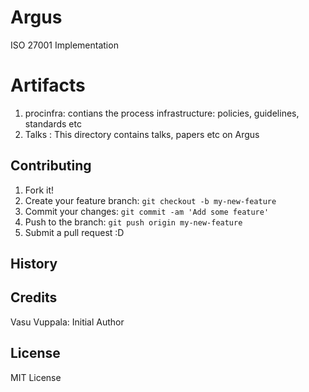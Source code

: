 # Argus
ISO 27001 Implementation

# Artifacts

1. procinfra: contians the process infrastructure: policies, guidelines, standards etc
2. Talks : This directory contains talks, papers etc on Argus


## Contributing

1. Fork it!
2. Create your feature branch: `git checkout -b my-new-feature`
3. Commit your changes: `git commit -am 'Add some feature'`
4. Push to the branch: `git push origin my-new-feature`
5. Submit a pull request :D

## History


## Credits

Vasu Vuppala: Initial Author

## License

MIT License